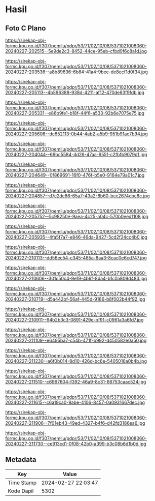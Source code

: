 # Hasil

## Foto C Plano

https://sirekap-obj-formc.kpu.go.id/f307/pemilu/pdpr/53/71/02/10/08/5371021008060-20240227-202515--5e9de2c3-8452-44ce-95eb-cfbd0f6c8a1d.jpg

https://sirekap-obj-formc.kpu.go.id/f307/pemilu/pdpr/53/71/02/10/08/5371021008060-20240227-203536--a8b89636-6b84-41a4-9bee-de8ecf1d0f34.jpg

https://sirekap-obj-formc.kpu.go.id/f307/pemilu/pdpr/53/71/02/10/08/5371021008060-20240227-205113--4b596388-938d-4211-af12-470de83f9fdb.jpg

https://sirekap-obj-formc.kpu.go.id/f307/pemilu/pdpr/53/71/02/10/08/5371021008060-20240227-205331--e86b9fe1-b18f-44f6-a533-92b6e7075e75.jpg

https://sirekap-obj-formc.kpu.go.id/f307/pemilu/pdpr/53/71/02/10/08/5371021008060-20240227-205606--dc652113-0b44-4ab2-a5b9-951b91ac7b94.jpg

https://sirekap-obj-formc.kpu.go.id/f307/pemilu/pdpr/53/71/02/10/08/5371021008060-20240227-204044--69bc5584-dd26-47aa-955f-c2fbfb9079d1.jpg

https://sirekap-obj-formc.kpu.go.id/f307/pemilu/pdpr/53/71/02/10/08/5371021008060-20240227-204649--0f869691-16f0-476f-b5e0-9164e79a01c7.jpg

https://sirekap-obj-formc.kpu.go.id/f307/pemilu/pdpr/53/71/02/10/08/5371021008060-20240227-204857--d7c2dc66-65a7-43a2-8b60-bcc2674cbc8c.jpg

https://sirekap-obj-formc.kpu.go.id/f307/pemilu/pdpr/53/71/02/10/08/5371021008060-20240227-205752--5c98250e-9aea-4c25-a04c-570b0eed1108.jpg

https://sirekap-obj-formc.kpu.go.id/f307/pemilu/pdpr/53/71/02/10/08/5371021008060-20240227-205935--4fa5f7a7-e846-46da-9427-5cd2f24cc4b0.jpg

https://sirekap-obj-formc.kpu.go.id/f307/pemilu/pdpr/53/71/02/10/08/5371021008060-20240227-210113--dd56ec54-c345-485a-8aa3-8cac0e6cd747.jpg

https://sirekap-obj-formc.kpu.go.id/f307/pemilu/pdpr/53/71/02/10/08/5371021008060-20240227-210606--301c50c4-9e19-4b6f-8da4-b1c0a809d483.jpg

https://sirekap-obj-formc.kpu.go.id/f307/pemilu/pdpr/53/71/02/10/08/5371021008060-20240227-210719--d5a442bf-56af-445d-9186-b8f002b44f92.jpg

https://sirekap-obj-formc.kpu.go.id/f307/pemilu/pdpr/53/71/02/10/08/5371021008060-20240227-210911--94b2b3c3-0891-429e-bf91-c0961a3a6fd7.jpg

https://sirekap-obj-formc.kpu.go.id/f307/pemilu/pdpr/53/71/02/10/08/5371021008060-20240227-211109--e6495ba7-c54b-471f-b992-d450582e0a50.jpg

https://sirekap-obj-formc.kpu.go.id/f307/pemilu/pdpr/53/71/02/10/08/5371021008060-20240227-211230--a6f0b014-8d10-426d-bc6e-5405016a0b4b.jpg

https://sirekap-obj-formc.kpu.go.id/f307/pemilu/pdpr/53/71/02/10/08/5371021008060-20240227-211510--c6967604-f392-46a9-8c31-66753caac524.jpg

https://sirekap-obj-formc.kpu.go.id/f307/pemilu/pdpr/53/71/02/10/08/5371021008060-20240227-211615--c6a19ca0-9abe-4106-8457-0a0931667dec.jpg

https://sirekap-obj-formc.kpu.go.id/f307/pemilu/pdpr/53/71/02/10/08/5371021008060-20240227-211906--7f01eb43-49ed-4327-b4f6-d42fd3186ea6.jpg

https://sirekap-obj-formc.kpu.go.id/f307/pemilu/pdpr/53/71/02/10/08/5371021008060-20240227-211730--ce913cd1-0f08-42b0-a399-b3c08b6d1b0d.jpg


## Metadata

| Key        | Value               |
| ---------- | ------------------- |
| Time Stamp | 2024-02-27 22:03:47 |
| Kode Dapil | 5302                |



